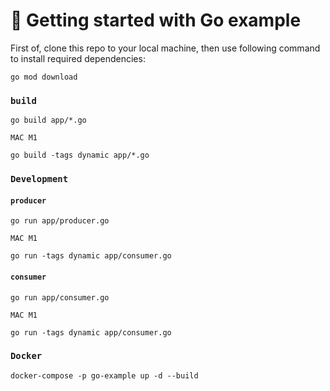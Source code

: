# 🚀 Getting started with Go example

First of, clone this repo to your local machine, then use following command to install required dependencies:

```
go mod download
```

### `build`

```
go build app/*.go

MAC M1 

go build -tags dynamic app/*.go
```

### `Development`

#### `producer`
```
go run app/producer.go

MAC M1 

go run -tags dynamic app/consumer.go
```

#### `consumer`
```
go run app/consumer.go

MAC M1 

go run -tags dynamic app/consumer.go
```


### `Docker`

```
docker-compose -p go-example up -d --build
```
